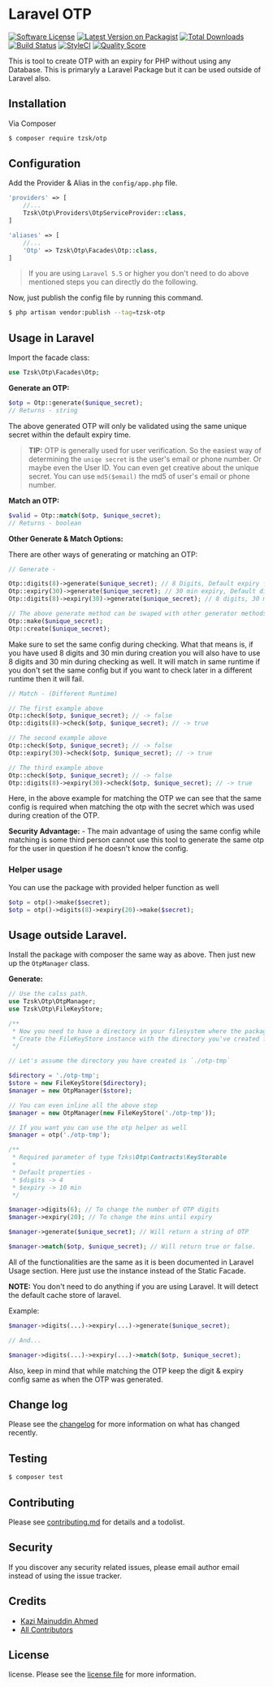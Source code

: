 # Laravel OTP

[![Software License][ico-license]][link-license]
[![Latest Version on Packagist][ico-version]][link-packagist]
[![Total Downloads][ico-downloads]][link-downloads]
[![Build Status][ico-travis]][link-travis]
[![StyleCI][ico-styleci]][link-styleci]
[![Quality Score][ico-quality]][link-quality]

This is tool to create OTP with an expiry for PHP without using any Database. This is primaryly a Laravel Package but it can be used outside of Laravel also.

## Installation

Via Composer

``` bash
$ composer require tzsk/otp
```

## Configuration

Add the Provider & Alias in the `config/app.php` file.

```php
'providers' => [
    //...
    Tzsk\Otp\Providers\OtpServiceProvider::class,
]

'aliases' => [
    //...
    'Otp' => Tzsk\Otp\Facades\Otp::class,
]
```

> If you are using `Laravel 5.5` or higher you don't need to do above mentioned steps you can directly do the following.

Now, just publish the config file by running this command.

```bash
$ php artisan vendor:publish --tag=tzsk-otp
```

## Usage in Laravel

Import the facade class:
```php
use Tzsk\Otp\Facades\Otp;
```

**Generate an OTP:**

```php
$otp = Otp::generate($unique_secret);
// Returns - string
```

The above generated OTP will only be validated using the same unique secret within the default expiry time.

> **TIP:** OTP is generally used for user verification. So the easiest way of determining the `uniqe secret` is the user's email or phone number. Or maybe even the User ID. You can even get creative about the unique secret. You can use `md5($email)` the md5 of user's email or phone number.

**Match an OTP:**

```php
$valid = Otp::match($otp, $unique_secret);
// Returns - boolean
```

**Other Generate & Match Options:**

There are other ways of generating or matching an OTP:

```php
// Generate -

Otp::digits(8)->generate($unique_secret); // 8 Digits, Default expiry from config
Otp::expiry(30)->generate($unique_secret); // 30 min expiry, Default digits from config
Otp::digits(8)->expiry(30)->generate($unique_secret); // 8 digits, 30 min expiry

// The above generate method can be swaped with other generator methods. Ex -
Otp::make($unique_secret);
Otp::create($unique_secret);
```

Make sure to set the same config during checking. What that means is, if you have used 8 digits and 30 min during creation you will also have to use 8 digits and 30 min during checking as well. It will match in same runtime if you don't set the same config but if you want to check later in a different runtime then it will fail.

```php
// Match - (Different Runtime)

// The first example above
Otp::check($otp, $unique_secret); // -> false
Otp::digits(8)->check($otp, $unique_secret); // -> true

// The second example above
Otp::check($otp, $unique_secret); // -> false
Otp::expiry(30)->check($otp, $unique_secret); // -> true

// The third example above
Otp::check($otp, $unique_secret); // -> false
Otp::digits(8)->expiry(30)->check($otp, $unique_secret); // -> true
```

Here, in the above example for matching the OTP we can see that the same config is required when matching the otp with the secret which was used during creation of the OTP.

**Security Advantage:** - The main advantage of using the same config while matching is some third person cannot use this tool to generate the same otp for the user in question if he doesn't know the config.

### Helper usage

You can use the package with provided helper function as well
```php
$otp = otp()->make($secret);
$otp = otp()->digits(8)->expiry(20)->make($secret);
```

## Usage outside Laravel.

Install the package with composer the same way as above. Then just new up the `OtpManager` class.

**Generate:**

```php
// Use the calss path.
use Tzsk\Otp\OtpManager;
use Tzsk\Otp\FileKeyStore;

/**
 * Now you need to have a directory in your filesystem where the package can do it's magic
 * Create the FileKeyStore instance with the directory you've created for this
 */

// Let's assume the directory you have created is `./otp-tmp`

$directory = './otp-tmp';
$store = new FileKeyStore($directory);
$manager = new OtpManager($store);

// You can even inline all the above step
$manager = new OtpManager(new FileKeyStore('./otp-tmp'));

// If you want you can use the otp helper as well
$manager = otp('./otp-tmp');

/**
 * Required parameter of type Tzks\Otp\Contracts\KeyStorable
 * 
 * Default properties - 
 * $digits -> 4
 * $expiry -> 10 min
 */

$manager->digits(6); // To change the number of OTP digits
$manager->expiry(20); // To change the mins until expiry

$manager->generate($unique_secret); // Will return a string of OTP

$manager->match($otp, $unique_secret); // Will return true or false.
```

All of the functionalities are the same as it is been documented in Laravel Usage section. Here just use the instance instead of the Static Facade.

**NOTE:** You don't need to do anything if you are using Laravel. It will detect the default cache store of laravel.

Example:

```php
$manager->digits(...)->expiry(...)->generate($unique_secret);

// And...

$manager->digits(...)->expiry(...)->match($otp, $unique_secret);
```

Also, keep in mind that while matching the OTP keep the digit & expiry config same as when the OTP was generated.

## Change log

Please see the [changelog](changelog.md) for more information on what has changed recently.

## Testing

``` bash
$ composer test
```

## Contributing

Please see [contributing.md](contributing.md) for details and a todolist.

## Security

If you discover any security related issues, please email author email instead of using the issue tracker.

## Credits

- [Kazi Mainuddin Ahmed][link-author]
- [All Contributors][link-contributors]

## License

license. Please see the [license file](license.md) for more information.

[ico-license]: https://img.shields.io/badge/license-MIT-brightgreen.svg?style=flat-square
[ico-version]: https://img.shields.io/packagist/v/tzsk/otp.svg?style=flat-square
[ico-downloads]: https://img.shields.io/packagist/dt/tzsk/otp.svg?style=flat-square
[ico-travis]: https://img.shields.io/travis/tzsk/otp/master.svg?style=flat-square
[ico-styleci]: https://styleci.io/repos/167214907/shield
[ico-quality]: https://img.shields.io/scrutinizer/g/tzsk/otp.svg?style=flat-square

[link-license]: license.md
[link-packagist]: https://packagist.org/packages/tzsk/otp
[link-downloads]: https://packagist.org/packages/tzsk/otp
[link-travis]: https://travis-ci.org/tzsk/otp
[link-styleci]: https://styleci.io/repos/167214907
[link-quality]: https://scrutinizer-ci.com/g/tzsk/otp

[link-author]: https://github.com/tzsk
[link-contributors]: ../../contributors